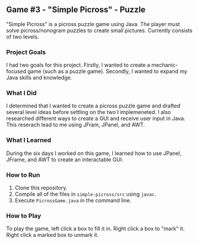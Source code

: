 ## Game #3 - "Simple Picross" - Puzzle
"Simple Picross" is a picross puzzle game using Java. The player must solve picross/nonogram puzzles to create small pictures. Currently consists of two levels.
### Project Goals
I had two goals for this project. Firstly, I wanted to create a mechanic-focused game (such as a puzzle game). Secondly, I wanted to expand my Java skills and knowledge.
### What I Did
I determined that I wanted to create a picross puzzle game and drafted several level ideas before settling on the two I implemeneted. I also researched different ways to create a GUI and receive user input in Java. This reserach lead to me using JFram, JPanel, and AWT.
### What I Learned
During the six days I worked on this game, I learned how to use JPanel, JFrame, and AWT to create an interactable GUI.
### How to Run
1. Clone this repository.
2. Compile all of the files in `simple-picross/src` using `javac`.
3. Execute `PicrossGame.java` in the command line.
### How to Play
To play the game, left click a box to fill it in. Right click a box to "mark" it. Right click a marked box to unmark it.
